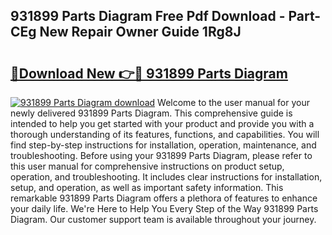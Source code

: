 ## 931899 Parts Diagram Free Pdf Download - Part-CEg New Repair Owner Guide 1Rg8J

# <h2><a href="http://dfnyzl.blite.top/?on=931899+Parts+Diagram">🔗Download New 👉🔴 931899 Parts Diagram</a></h2>

[![931899 Parts Diagram download](https://i.imgur.com/lujVjoI.png)](http://dfnyzl.blite.top/?on=931899+Parts+Diagram)
Welcome to the user manual for your newly delivered 931899 Parts Diagram. This comprehensive guide is intended to help you get started with your product and provide you with a thorough understanding of its features, functions, and capabilities. You will find step-by-step instructions for installation, operation, maintenance, and troubleshooting. Before using your 931899 Parts Diagram, please refer to this user manual for comprehensive instructions on product setup, operation, and troubleshooting. It includes clear instructions for installation, setup, and operation, as well as important safety information. This remarkable 931899 Parts Diagram offers a plethora of features to enhance your daily life. We're Here to Help You Every Step of the Way 931899 Parts Diagram. Our customer support team is available throughout your journey.
